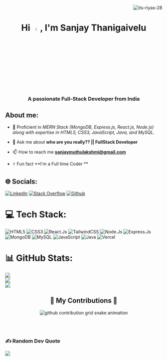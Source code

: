 <p align="right"> <img src="https://komarev.com/ghpvc/?username=its-riyas-28&label=Profile%20views&color=0e75b6&style=flat" alt="its-riyas-28" /> </p>
<h1 align="center">Hi  <img src="https://media.giphy.com/media/hvRJCLFzcasrR4ia7z/giphy.gif" width="5%">, I'm Sanjay Thanigaivelu</h1>
<h3 align="center">A passionate Full-Stack Developer from India</h3>

## About me:
- 🌱 Proficient in  *MERN Stack (MongoDB, Express.js, React.js, Node.js) along with expertise in HTML5, CSS3, JavaScript, Java, and MySQL.*

- 💬 Ask me about **who are you really?? || FullStack Developer**

- 📫 How to reach me **sanjaymuthulakshmi@gmail.com**

- ⚡ Fun fact **I'm a Full time Coder **


## 🌐 Socials:

[![LinkedIn](https://img.shields.io/badge/LinkedIn-%230077B5.svg?logo=linkedin&logoColor=white)](https://www.linkedin.com/in/sanjay-thanigaive07/)
[![Stack Overflow](https://img.shields.io/badge/-Stackoverflow-FE7A16?logo=stack-overflow&logoColor=white)](https://stackoverflow.com/users/22233785/sanjay-muthulakshmi)
[![Github](https://img.shields.io/github/followers/anburocky3?label=Follow&style=social)](https://github.com/SanjayThanigaivelu)

# 💻 Tech Stack: 
![HTML5](https://img.shields.io/badge/html5-%23E34F26.svg?style=for-the-badge&logo=html5&logoColor=white) 
![CSS3](https://img.shields.io/badge/css3-%231572B6.svg?style=for-the-badge&logo=css3&logoColor=white) 
![React.Js](https://img.shields.io/badge/React.Js-%231572B6.svg?style=for-the-badge&logo=React&logoColor=Black)
![TailwindCSS](https://img.shields.io/badge/tailwindcss-%2338B2AC.svg?style=for-the-badge&logo=tailwind-css&logoColor=white)
![Node.Js](https://img.shields.io/badge/node.js-6DA55F?style=for-the-badge&logo=node.js&logoColor=white)
![Express.Js](https://img.shields.io/badge/express.js-6DA55F?style=for-the-badge&logo=express&logoColor=white)
![MongoDB](https://img.shields.io/badge/MongoDB-%234ea94b.svg?style=for-the-badge&logo=mongodb&logoColor=white) 
![MySQL](https://img.shields.io/badge/mysql-%2300f.svg?style=for-the-badge&logo=mysql&logoColor=white) 
![JavaScript](https://img.shields.io/badge/javascript-%23323330.svg?style=for-the-badge&logo=javascript&logoColor=%23F7DF1E)
![Java](https://img.shields.io/badge/java-%23323330.svg?style=for-the-badge&logo=java&logoColor=%23F7DF1E)
![Vercel](https://img.shields.io/badge/vercel-%23000000.svg?style=for-the-badge&logo=vercel&logoColor=white)

# 📊 GitHub Stats:
![](https://github-readme-stats.vercel.app/api?username=SanjayThanigaivelu&theme=dark&hide_border=false&include_all_commits=false&count_private=false)<br/>
![](https://github-readme-streak-stats.herokuapp.com/?user=SanjayThanigaivelu&theme=dark&hide_border=false)<br/>
![](https://github-readme-stats.vercel.app/api/top-langs/?username=SanjayThanigaivelu&theme=dark&hide_border=false&include_all_commits=false&count_private=false&layout=compact)
<div align="center">
  <h2>🐍 My Contributions 🐍</h2>
 <picture>
  <source
    media="(prefers-color-scheme: dark)"
    srcset="https://raw.githubusercontent.com//SanjayThanigaivelu/SanjayThanigaivleu/output/github-contribution-grid-snake-dark.svg"
  />
    <source
    media="(prefers-color-scheme: light)"
    srcset="https://raw.githubusercontent.com/SanjayThanigaivelu/SanjayThanigaivelu/output/github-contribution-grid-snake.svg"
  />
  <img
    alt="github contribution grid snake animation"
    src="https://raw.githubusercontent.com/SanjayThanigaivelu/SanjayThanigaivelu/output/github-contribution-grid-snake.svg"
  />
</picture>
  
  <br/><br/>
</div>

### ✍️ Random Dev Quote
![](https://quotes-github-readme.vercel.app/api?type=horizontal&theme=radical)


